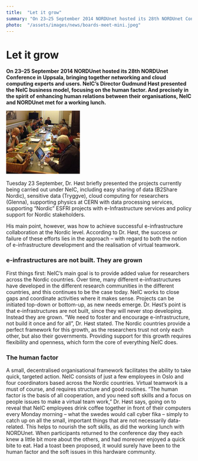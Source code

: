 ```yaml
---
title:  "Let it grow" 
summary: "On 23–25 September 2014 NORDUnet hosted its 28th NORDUnet Conference in Uppsala, bringing together networking and cloud computing experts and users. NeIC’s Director Gudmund Høst presented the NeIC business model, focusing on the human factor. And precisely in the spirit of enhancing human relations between their organisations, NeIC and NORDUnet met for a working lunch."
photo:  "/assets/images/news/boards-meet-mini.jpeg"
---
```


Let it grow
===========

**On 23–25 September 2014 NORDUnet hosted its 28th NORDUnet Conference in Uppsala, bringing together networking and cloud computing experts and users. NeIC’s Director Gudmund Høst presented the NeIC business model, focusing on the human factor. And precisely in the spirit of enhancing human relations between their organisations, NeIC and NORDUnet met for a working lunch.**

<a href="/assets/images/news/boards-meet.jpeg"> <img class="smallpic" src="/assets/images/news/boards-meet-mini.jpeg"> </a>

Tuesday 23 September, Dr. Høst briefly presented the projects currently being carried out under NeIC, including easy sharing of data (B2Share Nordic), sensitive data (Tryggve), cloud computing for researchers (Glenna), supporting physics at CERN with data processing services, supporting “Nordic” ESFRI projects with e-Infrastructure services and policy support for Nordic stakeholders.

His main point, however, was how to achieve successful e-infrastructure collaboration at the Nordic level. According to Dr. Høst, the success or failure of these efforts lies in the approach – with regard to both the notion of e-infrastructure development and the realisation of virtual teamwork.

### e-infrastructures are not built. They are grown

First things first: NeIC’s main goal is to provide added value for researchers across the Nordic countries. Over time, many different e-infrastructures have developed in the different research communities in the different countries, and this continues to be the case today. NeIC works to close gaps and coordinate activities where it makes sense. Projects can be initiated top-down or bottom-up, as new needs emerge. Dr. Høst’s point is that e-infrastructures are not built, since they will never stop developing. Instead they are grown. “We need to foster and encourage e-infrastructure, not build it once and for all”, Dr. Høst stated. The Nordic countries provide a perfect framework for this growth, as the researchers trust not only each other, but also their governments. Providing support for this growth requires flexibility and openness, which form the core of everything NeIC does.

### The human factor

A small, decentralised organisational framework facilitates the ability to take quick, targeted action. NeIC consists of just a few employees in Oslo and four coordinators based across the Nordic countries. Virtual teamwork is a must of course, and requires structure and good routines. “The human factor is the basis of all cooperation, and you need soft skills and a focus on people issues to make a virtual team work,” Dr. Høst says, going on to reveal that NeIC employees drink coffee together in front of their computers every Monday morning – what the swedes would call cyber fika – simply to catch up on all the small, important things that are not necessarily data-related. This helps to nourish the soft skills, as did the working lunch with NORDUnet. When participants returned to the conference day they each knew a little bit more about the others, and had moreover enjoyed a quick bite to eat. Had a toast been proposed, it would surely have been to the human factor and the soft issues in this hardware community.
